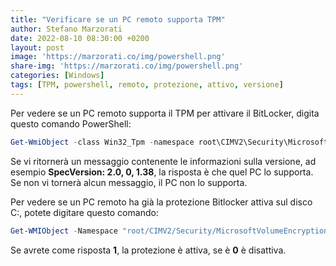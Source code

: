 ```yaml
---
title: "Verificare se un PC remoto supporta TPM"
author: Stefano Marzorati
date: 2022-08-10 08:30:00 +0200
layout: post
image: 'https://marzorati.co/img/powershell.png'
share-img: 'https://marzorati.co/img/powershell.png'
categories: [Windows]
tags: [TPM, powershell, remoto, protezione, attivo, versione]
---
```

Per vedere se un PC remoto supporta il TPM per attivare il BitLocker, digita questo comando PowerShell:   

~~~powershell
Get-WmiObject -class Win32_Tpm -namespace root\CIMV2\Security\MicrosoftTpm  -computername  nome_computer
~~~
Se vi ritornerà un messaggio contenente le informazioni sulla versione, ad esempio **SpecVersion: 2.0, 0, 1.38**, la risposta è che quel PC lo supporta.   
Se non vi tornerà alcun messaggio, il PC non lo supporta.   

Per vedere se un PC remoto ha già la protezione Bitlocker attiva sul disco C:, potete digitare questo comando:   

~~~powershell
Get-WMIObject -Namespace "root/CIMV2/Security/MicrosoftVolumeEncryption" -query "SELECT * FROM Win32_EncryptableVolume WHERE DriveLetter='C:'" -ComputerName Nome_Computer | Select-Object ProtectionStatus
~~~
Se avrete come risposta **1**, la protezione è attiva, se è **0** è disattiva.   
